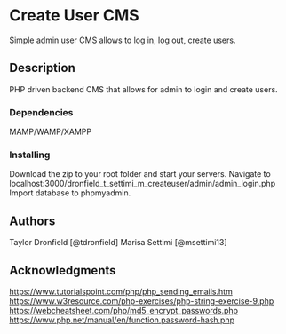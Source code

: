 # Create User CMS 

Simple admin user CMS allows to log in, log out, create users.

## Description

PHP driven backend CMS that allows for admin to login and create users.

### Dependencies

MAMP/WAMP/XAMPP

### Installing

Download the zip to your root folder and start your servers. Navigate to localhost:3000/dronfield_t_settimi_m_createuser/admin/admin_login.php
Import database to phpmyadmin.

## Authors

Taylor Dronfield [@tdronfield]
Marisa Settimi [@msettimi13]

## Acknowledgments
https://www.tutorialspoint.com/php/php_sending_emails.htm
https://www.w3resource.com/php-exercises/php-string-exercise-9.php
https://webcheatsheet.com/php/md5_encrypt_passwords.php
https://www.php.net/manual/en/function.password-hash.php
